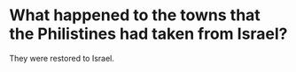 # What happened to the towns that the Philistines had taken from Israel?

They were restored to Israel.
